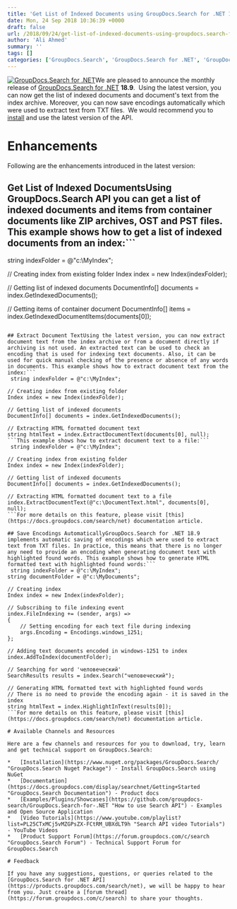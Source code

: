 ```yaml
---
title: 'Get List of Indexed Documents using GroupDocs.Search for .NET 18.9'
date: Mon, 24 Sep 2018 10:36:39 +0000
draft: false
url: /2018/09/24/get-list-of-indexed-documents-using-groupdocs.search-for-.net-18.9/
author: 'Ali Ahmed'
summary: ''
tags: []
categories: ['GroupDocs.Search', 'GroupDocs.Search for .NET', 'GroupDocs.Search for .NET Releases', 'GroupDocs.Search Product Family']
---
```


[![GroupDocs.Search for .NET](http://blog.groupdocs.com/wp-content/uploads/sites/4/2017/04/groupdocs-search-net.png)](https://www.groupdocs.com/products/search/net)We are pleased to announce the monthly release of [GroupDocs.Search for .NET](https://products.groupdocs.com/search/net) **18.9**.  Using the latest version, you can now get the list of indexed documents and document's text from the index archive. Moreover, you can now save encodings automatically which were used to extract text from TXT files.  We would recommend you to [install](https://www.nuget.org/packages/GroupDocs.Search/) and use the latest version of the API.

# Enhancements

Following are the enhancements introduced in the latest version:

## Get List of Indexed DocumentsUsing GroupDocs.Search API you can get a list of indexed documents and items from container documents like ZIP archives, OST and PST files. This example shows how to get a list of indexed documents from an index:```
 string indexFolder = @"c:\MyIndex";
  
// Creating index from existing folder
Index index = new Index(indexFolder);
  
// Getting list of indexed documents
DocumentInfo[] documents = index.GetIndexedDocuments();
  
// Getting items of container document
DocumentInfo[] items = index.GetIndexedDocumentItems(documents[0]);
```For more details on this feature, please visit [this](https://docs.groupdocs.com/search/net) documentation article.

## Extract Document TextUsing the latest version, you can now extract document text from the index archive or from a document directly if archiving is not used. An extracted text can be used to check an encoding that is used for indexing text documents. Also, it can be used for quick manual checking of the presence or absence of any words in documents. This example shows how to extract document text from the index:```
 string indexFolder = @"c:\MyIndex";
   
// Creating index from existing folder
Index index = new Index(indexFolder);
   
// Getting list of indexed documents
DocumentInfo[] documents = index.GetIndexedDocuments();
  
// Extracting HTML formatted document text
string htmlText = index.ExtractDocumentText(documents[0], null);
```This example shows how to extract document text to a file:```
 string indexFolder = @"c:\MyIndex";
   
// Creating index from existing folder
Index index = new Index(indexFolder);
   
// Getting list of indexed documents
DocumentInfo[] documents = index.GetIndexedDocuments();
  
// Extracting HTML formatted document text to a file
index.ExtractDocumentText(@"c:\DocumentText.html", documents[0], null);
```For more details on this feature, please visit [this](https://docs.groupdocs.com/search/net) documentation article.

## Save Encodings AutomaticallyGroupDocs.Search for .NET 18.9 implements automatic saving of encodings which were used to extract text from TXT files. In practice, this means that there is no longer any need to provide an encoding when generating document text with highlighted found words. This example shows how to generate HTML formatted text with highlighted found words:```
 string indexFolder = @"c:\MyIndex";
string documentFolder = @"c:\MyDocuments";
  
// Creating index
Index index = new Index(indexFolder);
  
// Subscribing to file indexing event
index.FileIndexing += (sender, args) =>
{
    // Setting encoding for each text file during indexing
    args.Encoding = Encodings.windows_1251;
};
  
// Adding text documents encoded in windows-1251 to index
index.AddToIndex(documentFolder);
  
// Searching for word 'человеческий'
SearchResults results = index.Search("человеческий");
  
// Generating HTML formatted text with highlighted found words
// There is no need to provide the encoding again - it is saved in the index
string htmlText = index.HighlightInText(results[0]);
```For more details on this feature, please visit [this](https://docs.groupdocs.com/search/net) documentation article.

# Available Channels and Resources

Here are a few channels and resources for you to download, try, learn and get technical support on GroupDocs.Search:

*   [Installation](https://www.nuget.org/packages/GroupDocs.Search/ "GroupDocs.Search Nuget Package") - Install GroupDocs.Search using NuGet
*   [Documentation](https://docs.groupdocs.com/display/searchnet/Getting+Started "GroupDocs.Search Documentation") - Product docs
*   [Examples/Plugins/Showcases](https://github.com/groupdocs-search/GroupDocs.Search-for-.NET "How to use Search API") - Examples and Open Source Application
*   [Video Tutorials](https://www.youtube.com/playlist?list=PL25CTxMCj5vMZGPsZX-FCtRM_UBXdLT9h "Search API video Tutorials") - YouTube Videos
*   [Product Support Forum](https://forum.groupdocs.com/c/search "GroupDocs.Search Forum") - Technical Support Forum for GroupDocs.Search

# Feedback

If you have any suggestions, questions, or queries related to the [GroupDocs.Search for .NET API](https://products.groupdocs.com/search/net), we will be happy to hear from you. Just create a [forum thread](https://forum.groupdocs.com/c/search) to share your thoughts.




